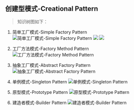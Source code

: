 ## 创建型模式-Creational Pattern

> 知识树图如下：

1. 简单工厂模式-Simple Factory Pattern
![简单工厂模式-Simple Factory Pattern](https://ws3.sinaimg.cn/large/0069RVTdgy1fv6pnduqk3j31kw0fgq74.jpg)
![](https://ws3.sinaimg.cn/large/0069RVTdgy1fv6pnduqk3j31kw0fgq74.jpg)
![](https://ws3.sinaimg.cn/large/0069RVTdgy1fv6prk3nd3j31kw0fg7ba.jpg)

2. 工厂方法模式-Factory Method Pattern
![工厂方法模式-Factory Method Pattern]()

3. 抽象工厂模式-Abstract Factory Pattern
![抽象工厂模式-Abstract Factory Pattern]()

4. 单例模式-Singleton Pattern
![单例模式-Singleton Pattern]()

5. 原型模式-Prototype Pattern
![原型模式-Prototype Pattern]()

6. 建造者模式-Builder Pattern
![建造者模式-Builder Pattern]()
